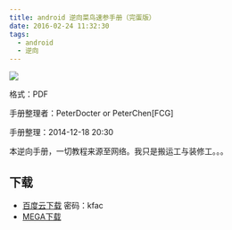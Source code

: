 ```yaml
---
title: android 逆向菜鸟速参手册（完蛋版）
date: 2016-02-24 11:32:30
tags:
  - android
  - 逆向
---
```


![](http://attach.52pojie.cn/forum/201412/19/145917zj535lsh0lj45ons.jpg)

格式：PDF

手册整理者：PeterDocter or PeterChen[FCG]

手册整理：2014-12-18 20:30

本逆向手册，一切教程来源至网络。我只是搬运工与装修工。。。

<!--more-->

## 下载 ##

+ [百度云下载](http://pan.baidu.com/s/1c0kyazA) 密码：kfac
+ [MEGA下载](https://mega.nz/#!yQESHKKI!6zBnIkkm0yAFYc3afOhJQm1kBX9So3_AxEJSeCdkmSs)

